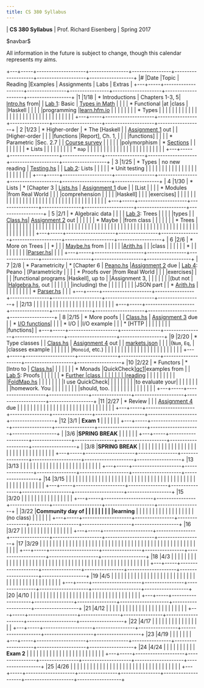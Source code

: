 ```yaml
---
title: CS 380 Syllabus
---
```


<div id="header">

| **CS 380 Syllabus**
| Prof. Richard Eisenberg
| Spring 2017

</div>

\$navbar\$

All information in the future is subject to change, though this calendar
represents my aims.

+---+-----+--------------------+----------------+----------------+--------------------+--------------------+------------------+
|\# |Date |Topic               | Reading        |Examples        |  Assignments       |   Labs             |  Extras          |
+---+-----+--------------------+----------------+----------------+--------------------+--------------------+------------------+
|1  |1/18 | * Introductions    | Chapters 1-3, 5| [Intro.hs] from|                    |  [Lab 1]\: Basic   | [Types in Math]  |
|   |     | * Functional       |at              |class           |                    |Haskell             |                  |
|   |     |programming         |[learn.hfm.io]  |                |                    |                    |                  |
|   |     | * Types            |                |                |                    |                    |                  |
|   |     |                    |                |                |                    |                    |                  |
|   |     |                    |                |                |                    |                    |                  |
|   |     |                    |                |                |                    |                    |                  |
+---+-----+--------------------+----------------+----------------+--------------------+--------------------+------------------+
| 2 |1/23 | * Higher-order     | * The [Haskell |                | [Assignment 1] out |                    | [Higher-order    |
|   |     |functions           |Report], Ch. 1, |                |                    |                    |functions]        |
|   |     | * Parametric       |Sec. 2.7        |                | [Course survey]    |                    |                  |
|   |     |polymorphism        | * [Sections]   |                |                    |                    |                  |
|   |     | * Lists            |                |                |                    |                    |                  |
|   |     | * `map`            |                |                |                    |                    |                  |
|   |     |                    |                |                |                    |                    |                  |
|   |     |                    |                |                |                    |                    |                  |
+---+-----+--------------------+----------------+----------------+--------------------+--------------------+------------------+
| 3 |1/25 | * Types            | no new reading | [Testing.hs]   |                    |  [Lab 2]\: Lists   |                  |
|   |     | * Unit testing     |                |                |                    |                    |                  |
|   |     |                    |                |                |                    |                    |                  |
|   |     |                    |                |                |                    |                    |                  |
+---+-----+--------------------+----------------+----------------+--------------------+--------------------+------------------+
| 4 |1/30 | * Lists            | * [Chapter 3   | [Lists.hs]     | [Assignment 1] due |                    | [List            |
|   |     | * Modules          |from Real World |                |                    |                    |comprehension     |
|   |     |                    |Haskell]        |                |                    |                    |exercises]        |
|   |     |                    |                |                |                    |                    |                  |
|   |     |                    |                |                |                    |                    |                  |
|   |     |                    |                |                |                    |                    |                  |
|   |     |                    |                |                |                    |                    |                  |
+---+-----+--------------------+----------------+----------------+--------------------+--------------------+------------------+
| 5 |2/1  | * Algebraic data   |                |                |                    | [Lab 3]\: Trees    |                  |
|   |     |types               |                | [Class.hs][05c]| [Assignment 2] out |                    |                  |
|   |     | * Maybe            |                |from class      |                    |                    |                  |
|   |     | * Trees            |                |                |                    |                    |                  |
|   |     |                    |                |                |                    |                    |                  |
|   |     |                    |                |                |                    |                    |                  |
|   |     |                    |                |                |                    |                    |                  |
|   |     |                    |                |                |                    |                    |                  |
|   |     |                    |                |                |                    |                    |                  |
|   |     |                    |                |                |                    |                    |                  |
|   |     |                    |                |                |                    |                    |                  |
+---+-----+--------------------+----------------+----------------+--------------------+--------------------+------------------+
| 6 |2/6  | * More on Trees    |                | *              |                    |                    | [Maybe.hs] from  |
|   |     |                    |                |[Arith.hs][ar1] |                    |                    |class             |
|   |     |                    |                | *              |                    |                    |                  |
|   |     |                    |                |[Parser.hs][pa1]|                    |                    |                  |
+---+-----+--------------------+----------------+----------------+--------------------+--------------------+------------------+
| 7 |2/8  | * Parametricity    | * [Chapter 6   | [Peano.hs]     |[Assignment 2] due  | [Lab 4]\: Peano    | [Parametricity   |
|   |     | * Proofs over      |from Real World |                |                    |                    |exercises]        |
|   |     |functional programs |Haskell], up to |                |Assignment 3,       |                    |                  |
|   |     |                    |(but not        |                |[Halgebra.hs], out  |                    |                  |
|   |     |                    |including) the  |                |                    |                    |                  |
|   |     |                    |JSON part       |                | * [Arith.hs][ar2]  |                    |                  |
|   |     |                    |                |                | * [Parser.hs][pa2] |                    |                  |
+---+-----+--------------------+----------------+----------------+--------------------+--------------------+------------------+
|   |2/13 |                    |                |                |                    |                    |                  |
|   |     |                    |                |                |                    |                    |                  |
|   |     |                    |                |                |                    |                    |                  |
+---+-----+--------------------+----------------+----------------+--------------------+--------------------+------------------+
| 8 |2/15 | * More poofs       |                | [Class.hs][c8] | [Assignment 3] due |                    | * [I/O functions]|
|   |     | * I/O              |                |I/O example     |                    |                    | * [HTTP          |
|   |     |                    |                |                |                    |                    |functions]        |
+---+-----+--------------------+----------------+----------------+--------------------+--------------------+------------------+
|9  |2/20 | * Type classes     |                | [Class.hs][c9] | [Assignment 4] out |                    | [markets.json]   |
|   |     |(`Num`, `Eq`,       |                |classes example |                    |                    |                  |
|   |     |`Monoid`, etc.)     |                |                |                    |                    |                  |
|   |     |                    |                |                |                    |                    |                  |
|   |     |                    |                |                |                    |                    |                  |
+---+-----+--------------------+----------------+----------------+--------------------+--------------------+------------------+
|10 |2/22 | * Functors         |  * [Intro to   | [Class.hs][c10]|                    |                    |                  |
|   |     | * Monads           |QuickCheck][qc1]|examples from   |                    | [Lab 5]\: Proofs   |                  |
|   |     |                    |  * [Further    |class           |                    |                    |                  |
|   |     |                    |reading][qc2]   |                |                    |                    |                  |
|   |     |                    |                |[FoldMap.hs]    |                    |                    |                  |
|   |     |                    |I use QuickCheck|                |                    |                    |                  |
|   |     |                    |to evaluate your|                |                    |                    |                  |
|   |     |                    |homework. You   |                |                    |                    |                  |
|   |     |                    |should, too.    |                |                    |                    |                  |
|   |     |                    |                |                |                    |                    |                  |
+---+-----+--------------------+----------------+----------------+--------------------+--------------------+------------------+
|11 |2/27 | * Review           |                |                | [Assignment 4] due |                    |                  |
|   |     |                    |                |                |                    |                    |                  |
|   |     |                    |                |                |                    |                    |                  |
|   |     |                    |                |                |                    |                    |                  |
+---+-----+--------------------+----------------+----------------+--------------------+--------------------+------------------+
|12 |3/1  |  **Exam 1**        |                |                |                    |                    |                  |
+---+-----+--------------------+----------------+----------------+--------------------+--------------------+------------------+
|   |3/6  |**SPRING BREAK**    |                |                |                    |                    |                  |
+---+-----+--------------------+----------------+----------------+--------------------+--------------------+------------------+
|   |3/8  |**SPRING BREAK**    |                |                |                    |                    |                  |
|   |     |                    |                |                |                    |                    |                  |
|   |     |                    |                |                |                    |                    |                  |
|   |     |                    |                |                |                    |                    |                  |
+---+-----+--------------------+----------------+----------------+--------------------+--------------------+------------------+
|13 |3/13 |                    |                |                |                    |                    |                  |
|   |     |                    |                |                |                    |                    |                  |
|   |     |                    |                |                |                    |                    |                  |
+---+-----+--------------------+----------------+----------------+--------------------+--------------------+------------------+
|14 |3/15 |                    |                |                |                    |                    |                  |
|   |     |                    |                |                |                    |                    |                  |
|   |     |                    |                |                |                    |                    |                  |
|   |     |                    |                |                |                    |                    |                  |
|   |     |                    |                |                |                    |                    |                  |
|   |     |                    |                |                |                    |                    |                  |
+---+-----+--------------------+----------------+----------------+--------------------+--------------------+------------------+
|15 |3/20 |                    |                |                |                    |                    |                  |
|   |     |                    |                |                |                    |                    |                  |
+---+-----+--------------------+----------------+----------------+--------------------+--------------------+------------------+
|   |3/22 |**Community day of  |                |                |                    |                    |                  |
|   |     |learning**          |                |                |                    |                    |                  |
|   |     |                    |                |                |                    |                    |                  |
|   |     |(no class)          |                |                |                    |                    |                  |
+---+-----+--------------------+----------------+----------------+--------------------+--------------------+------------------+
|16 |3/27 |                    |                |                |                    |                    |                  |
|   |     |                    |                |                |                    |                    |                  |
+---+-----+--------------------+----------------+----------------+--------------------+--------------------+------------------+
|17 |3/29 |                    |                |                |                    |                    |                  |
|   |     |                    |                |                |                    |                    |                  |
|   |     |                    |                |                |                    |                    |                  |
|   |     |                    |                |                |                    |                    |                  |
|   |     |                    |                |                |                    |                    |                  |
|   |     |                    |                |                |                    |                    |                  |
+---+-----+--------------------+----------------+----------------+--------------------+--------------------+------------------+
|18 |4/3  |                    |                |                |                    |                    |                  |
|   |     |                    |                |                |                    |                    |                  |
|   |     |                    |                |                |                    |                    |                  |
|   |     |                    |                |                |                    |                    |                  |
|   |     |                    |                |                |                    |                    |                  |
|   |     |                    |                |                |                    |                    |                  |
+---+-----+--------------------+----------------+----------------+--------------------+--------------------+------------------+
|19 |4/5  |                    |                |                |                    |                    |                  |
|   |     |                    |                |                |                    |                    |                  |
|   |     |                    |                |                |                    |                    |                  |
|   |     |                    |                |                |                    |                    |                  |
|   |     |                    |                |                |                    |                    |                  |
+---+-----+--------------------+----------------+----------------+--------------------+--------------------+------------------+
|20 |4/10 |                    |                |                |                    |                    |                  |
|   |     |                    |                |                |                    |                    |                  |
|   |     |                    |                |                |                    |                    |                  |
|   |     |                    |                |                |                    |                    |                  |
+---+-----+--------------------+----------------+----------------+--------------------+--------------------+------------------+
|21 |4/12 |                    |                |                |                    |                    |                  |
|   |     |                    |                |                |                    |                    |                  |
|   |     |                    |                |                |                    |                    |                  |
+---+-----+--------------------+----------------+----------------+--------------------+--------------------+------------------+
|22 |4/17 |                    |                |                |                    |                    |                  |
|   |     |                    |                |                |                    |                    |                  |
+---+-----+--------------------+----------------+----------------+--------------------+--------------------+------------------+
|23 |4/19 |                    |                |                |                    |                    |                  |
+---+-----+--------------------+----------------+----------------+--------------------+--------------------+------------------+
|24 |4/24 |                    |                |                |                    |                    |                  |
|   |     | **Exam 2**         |                |                |                    |                    |                  |
|   |     |                    |                |                |                    |                    |                  |
|   |     |                    |                |                |                    |                    |                  |
+---+-----+--------------------+----------------+----------------+--------------------+--------------------+------------------+
|25 |4/26 |                    |                |                |                    |                    |                  |
|   |     |                    |                |                |                    |                    |                  |
|   |     |                    |                |                |                    |                    |                  |
|   |     |                    |                |                |                    |                    |                  |
+---+-----+--------------------+----------------+----------------+--------------------+--------------------+------------------+
	 

[learn.hfm.io]: http://learn.hfm.io/
[Types in math]: 01/types.pdf
[Lab 1]: labs/Lab01.hs
[Haskell Report]: https://www.haskell.org/onlinereport/haskell2010/
[Sections]: https://wiki.haskell.org/Section_of_an_infix_operator
[Assignment 1]: hw01/Intro.hs
[Higher-order functions]: 02/exercises.pdf
[Intro.hs]: 01/Intro.hs
[Course survey]: https://docs.google.com/forms/d/e/1FAIpQLScwTPjvehHXtIR0j14ygq_72_ZULOFhajYMp_d79621bT1lRA/viewform
[Testing.hs]: 03/Testing.hs
[Lab 2]: labs/Lab02.hs
[Chapter 3 from Real World Haskell]: http://book.realworldhaskell.org/read/defining-types-streamlining-functions.html
[List comprehension exercises]: 04/exercises.pdf
[Lists.hs]: 04/Lists.hs
[Lab 3]: labs/Lab03.hs
[Assignment 2]: hw02/Hw02.hs
[05c]: 05/Class.hs
[ar1]: 06/Arith.hs
[pa1]: 06/Parser.hs
[Maybe.hs]: 06/Maybe.hs
[Chapter 6 from Real World Haskell]: http://book.realworldhaskell.org/read/using-typeclasses.html
[Lab 4]: labs/Lab04.html
[Peano.hs]: 07/Peano.hs
[Parametricity exercises]: 07/parametricity.pdf
[Halgebra.hs]: hw03/Halgebra.hs
[Assignment 3]: hw03/Halgebra.hs
[ar2]: hw03/Arith.hs
[pa2]: hw03/Parser.hs
[c8]: 08/Class.hs
[I/O functions]: http://hackage.haskell.org/package/base-4.9.1.0/docs/System-IO.html
[HTTP functions]: http://hackage.haskell.org/package/HTTP-4000.3.5/docs/Network-HTTP.html
[HTTP example]: 08/Lab.hs
[Assignment 4]: 09/markets.pdf
[markets.json]: 09/markets.json
[c9]: 09/Class.hs
[qc1]: https://www.schoolofhaskell.com/user/pbv/an-introduction-to-quickcheck-testing
[qc2]: https://www.stuartgunter.org/posts/intro-to-quickcheck/
[Lab 5]: labs/Lab05.html
[c10]: 10/Class.hs
[FoldMap.hs]: 10/FoldMap.hs
